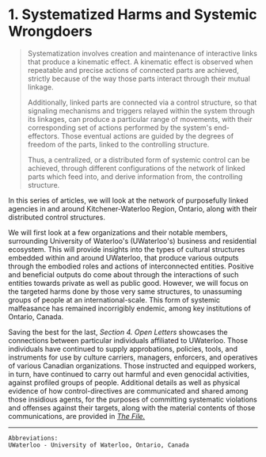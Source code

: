 # 1. Systematized Harms and Systemic Wrongdoers 

>Systematization involves creation and maintenance of interactive links that produce a kinematic effect. A kinematic effect is observed when repeatable and precise actions of connected parts are achieved, strictly because of the way those parts interact through their mutual linkage.
>
>Additionally, linked parts are connected via a control structure, so that signaling mechanisms and triggers relayed within the system through its linkages, can produce a particular range of movements, with their corresponding set of actions performed by the system's end-effectors. Those eventual actions are guided by the degrees of freedom of the parts, linked to the controlling structure. 
>
>Thus, a centralized, or a distributed form of systemic control can be achieved, through different configurations of the network of linked parts which feed into, and derive information from, the controlling structure.

In this series of articles, we will look at the network of purposefully linked agencies in and around Kitchener-Waterloo Region, Ontario, along with their distributed control structures. 

We will first look at a few organizations and their notable members, surrounding University of Waterloo's (UWaterloo's) business and residential ecosystem. This will provide insights into the types of cultural structures embedded within and around UWaterloo, that produce various outputs through the embodied roles and actions of interconnected entities. Positive and beneficial outputs do come about through the interactions of such entities towards private as well as public good. However, we will focus on the targeted harms done by those very same structures, to unassuming groups of people at an international-scale. This form of systemic malfeasance has remained incorrigibly endemic, among key institutions of Ontario, Canada. 

Saving the best for the last, *Section 4. Open Letters* showcases the connections between particular individuals affiliated to UWaterloo. Those individuals have continued to supply approbations, policies, tools, and instruments for use by culture carriers, managers, enforcers, and operatives of various Canadian organizations. Those instructed and equipped workers, in turn, have continued to carry out harmful and even genocidal activities, against profiled groups of people. Additional details as well as physical evidence of how control-directives are communicated and shared among those insidious agents, for the purposes of committing systematic violations and offenses against their targets, along with the material contents of those communications, are provided in *[The File.](https://github.com/true-hindsight/grim-realities/blob/main/navigating-this-gitrepo.md#20-navigating-this-documentation)* 

---

```
Abbreviations:
UWaterloo - University of Waterloo, Ontario, Canada

```
